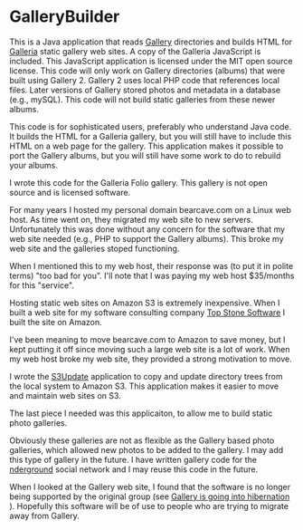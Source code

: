 # GalleryBuilder

This is a Java application that reads [Gallery](http://galleryproject.org) directories and builds HTML for [Galleria](https://galleria.io) static gallery web sites. A copy of the Galleria JavaScript is included. This JavaScript application is licensed under the MIT open source license.  This code will only work on Gallery directories (albums) that were built using Gallery 2. Gallery 2 uses local PHP code that references local files. Later versions of Gallery stored photos and metadata in a database (e.g., mySQL). This code will not build static galleries from these newer albums.

This code is for sophisticated users, preferably who understand Java code. It builds the HTML for a Galleria gallery, but you will still have to include this HTML on a web page for the gallery. This application makes it possible to port the Gallery albums, but you will still have some work to do to rebuild your albums.

I wrote this code for the Galleria Folio gallery. This gallery is not open source and is licensed software.

For many years I hosted my personal domain bearcave.com on a Linux web host. As time went on, they migrated my web site to new servers. Unfortunately this was done without any concern for the software that my web site needed (e.g., PHP to support the Gallery albums). This broke my web site and the galleries stoped functioning.

When I mentioned this to my web host, their response was (to put it in polite terms) "too bad for you". I'll note that I was paying my web host $35/months for this "service".

Hosting static web sites on Amazon S3 is extremely inexpensive. When I built a web site for my software consulting company [Top Stone Software](http://www.topstonesoftware.com) I built the site on Amazon.  

I've been meaning to move bearcave.com to Amazon to save money, but I kept putting it off since moving such a large web site is a lot of work. When my web host broke my web site, they provided a strong motivation to move.

I wrote the [S3Update](https://github.com/IanLKaplan/S3Update) application to copy and update directory trees from the local system to Amazon S3. This application makes it easier to move and maintain web sites on S3.

The last piece I needed was this applicaiton, to allow me to build static photo galleries.

Obviously these galleries are not as flexible as the Gallery based photo galleries, which allowed new photos to be added to the gallery. I may add this type of gallery in the future. I have written gallery code for the [nderground](www.nderground.net) social network and I may reuse this code in the future.

When I looked at the Gallery web site, I found that the software is no longer being supported by the original group (see [Gallery is going into hibernation](http://galleryproject.org/time-to-hibernate) ). Hopefully this software will be of use to people who are trying to migrate away from Gallery.
